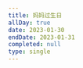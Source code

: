 ```yaml
---
title: 妈妈过生日
allDay: true
date: 2023-01-30
endDate: 2023-01-31
completed: null
type: single
---
```


